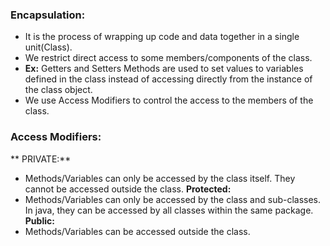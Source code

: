 
### Encapsulation:
- It is the process of wrapping up code and data together in a single unit(Class).
- We restrict direct access to some members/components of the class.
- **Ex:** Getters and Setters Methods are used to set values to variables defined in the class instead of accessing directly from the instance of the class object.
- We use Access Modifiers to control the access to the members of the class.


### Access Modifiers: 
** PRIVATE:**
-  Methods/Variables can only be accessed by the class itself. They cannot be accessed outside the class.
**Protected:**
- Methods/Variables can only be accessed by the class and sub-classes. In java, they can be accessed by all classes within the same package.
**Public:**
- Methods/Variables can be accessed outside the class.


